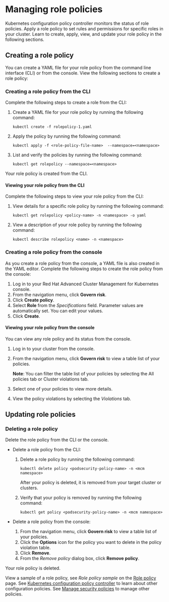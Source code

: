 # Managing role policies

Kubernetes configuration policy controller monitors the status of role policies. Apply a role policy to set rules and permissions for specific roles in your cluster. Learn to create, apply, view, and update your role policy in the following sections.

## Creating a role policy 

You can create a YAML file for your role policy from the command line interface (CLI) or from the console. View the following sections to create a role policy: 

### Creating a role policy from the CLI

Complete the following steps to create a role from the CLI:

1. Create a YAML file for your role policy by running the following command:

   ```
   kubectl create -f rolepolicy-1.yaml
   ```

2. Apply the policy by running the following command:

   ```
   kubectl apply -f <role-policy-file-name>  --namespace=<namespace>
   ```

3. List and verify the policies by running the following command:

   ```
   kubectl get rolepolicy --namespace=<namespace>
   ```

Your role policy is created from the CLI. 

#### Viewing your role policy from the CLI 

Complete the following steps to view your role policy from the CLI:

1. View details for a specific role policy by running the following command:

   ```
   kubectl get rolepolicy <policy-name> -n <namespace> -o yaml
   ```

2. View a description of your role policy by running the following command:

   ```
   kubectl describe rolepolicy <name> -n <namespace>
   ```

### Creating a role policy from the console

As you create a role policy from the console, a YAML file is also created in the YAML editor. Complete the following steps to create the role policy from the console:

1. Log in to your Red Hat Advanced Cluster Management for Kubernetes console.
2. From the navigation menu, click **Govern risk**. 
3. Click **Create policy**. 
4. Select **Role** from the _Specifications_ field. Parameter values are automatically set. You can edit your values.
5. Click **Create**. 

#### Viewing your role policy from the console

You can view any role policy and its status from the console.

1. Log in to your cluster from the console.

2. From the navigation menu, click **Govern risk** to view a table list of your policies.
   
   **Note**: You can filter the table list of your policies by selecting the All policies tab or Cluster violations tab.

3. Select one of your policies to view more details.

4. View the policy violations by selecting the _Violations_ tab.

## Updating role policies

### Deleting a role policy

Delete the role policy from the CLI or the console. 

* Delete a role policy from the CLI:

  1. Delete a role policy by running the following command: <!--verify command `namespace`-->

      ```
      kubectl delete policy <podsecurity-policy-name> -n <mcm namespace>  
      ```

      After your policy is deleted, it is removed from your target cluster or clusters.

  2. Verify that your policy is removed by running the following command:

      ```
      kubectl get policy <podsecurity-policy-name> -n <mcm namespace>
      ```
      
* Delete a role policy from the console:

  1. From the navigation menu, click **Govern risk** to view a table list of your policies.
  2. Click the **Options** icon for the policy you want to delete in the policy violation table.
  3. Click **Remove**.
  4. From the _Remove policy_ dialog box, click **Remove policy**.

Your role policy is deleted.

View a sample of a role policy, see _Role policy sample_ on the [Role policy](role_policy.md) page. See [Kubernetes configuration policy controller](config_policy_ctrl.md) to learn about other configuration policies. See [Manage security policies](manage_policy_overview.md) to manage other policies.